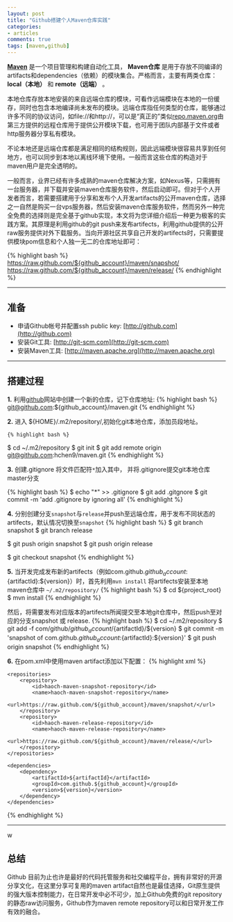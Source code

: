 ```yaml
---
layout: post
title: "Github搭建个人Maven仓库实践"
categories:
- articles
comments: true
tags: [maven,github]
---
```




  [__Maven__](http://maven.apache.org) 是一个项目管理和构建自动化工具， __Maven仓库__ 是用于存放不同编译的artifacts和dependencies（依赖）的模块集合。严格而言，主要有两类仓库： __local（本地）__ 和 __remote（远端）__ 。
  
  本地仓库存放本地安装的来自远端仓库的模块，可看作远端模块在本地的一份缓存，同时也包含本地编译尚未发布的模块。远端仓库指任何类型的仓库，能够通过许多不同的协议访问，如file://和http://，可以是“真正的”类似[repo.maven.org](http://repo.maven.org)由第三方提供的远程仓库用于提供公开模块下载，也可用于团队内部基于文件或者http服务器分享私有模块。
  
  不论本地还是远端仓库都是满足相同的结构规则，因此远端模块很容易共享到任何地方，也可以同步到本地以离线环境下使用。一般而言这些仓库的构造对于maven用户是完全透明的。
  
  一般而言，业界已经有许多成熟的maven仓库解决方案，如Nexus等，只需拥有一台服务器，并下载并安装maven仓库服务软件，然后启动即可。但对于个人开发者而言，若需要搭建用于分享和发布个人开发artifacts的公开maven仓库，选择之一自然是购买一台vps服务器，然后安装maven仓库服务软件，然而另外一种完全免费的选择则是完全基于github实现，本文将为您详细介绍后一种更为极客的实践方案。其原理是利用github的git push来发布artifects，利用github提供的公开raw服务提供对外下载服务。当向开源社区共享自己开发的artifects时，只需要提供模块pom信息和个人独一无二的仓库地址即可：

{% highlight bash %}
https://raw.github.com/${github_account}/maven/snapshot/
https://raw.github.com/${github_account}/maven/release/
{% endhighlight %}

----

## 准备

* 申请Github帐号并配置ssh public key: [http://github.com](http://github.com)
* 安装Git工具: [http://git-scm.com](http://git-scm.com)
* 安装Maven工具: [http://maven.apache.org](http://maven.apache.org)

----

## 搭建过程

__1.__ 利用[github](http://github.com)网站中创建一个新的仓库，记下仓库地址: 
{% highlight bash %}
git@github.com:${github_account}/maven.git
{% endhighlight %}

__2.__ 进入 ${HOME}/.m2/repository/,初始化git本地仓库，添加员段地址。

	{% highlight bash %}
$ cd ~/.m2/repository
$ git init
$ git add remote origin git@github.com:hchen9/maven.git
{% endhighlight %}

__3.__ 创建.gitignore 将文件匹配符`*`加入其中， 并将.gitignore提交git本地仓库master分支
	
{% highlight bash %}
$ echo "*" >> .gitignore
$ git add .gitgnore
$ git commit -m 'add .gitignore by ignoring all'
{% endhighlight %}

__4.__ 分别创建分支`snapshot`与`release`并push至远端仓库，用于发布不同状态的artifects，默认情况切换至`snapshot`
{% highlight bash %}
$ git branch snapshot
$ git branch release

$ git push origin snapshot
$ git push origin release

$ git checkout snapshot
{% endhighlight %}

__5.__ 当开发完成发布新的artifects（例如com.github.${github_account}:${artifactId}:${version}）时，首先利用`mvn install` 将artifects安装至本地maven仓库中 `~/.m2/repository/`
{% highlight bash %}
$ cd ${project_root}
$ mvn install
{% endhighlight %}

然后，将需要发布对应版本的artifects所闻提交至本地git仓库中，然后push至对应的分支snapshot 或 release.
{% highlight bash %}
$ cd ~/.m2/repository
$ git add -f com/github/${github_account}/${artifactId}/${version}
$ git commit -m 'snapshot of com.github.${github_account}:${artifactId}:${version}'
$ git push origin snapshot
{% endhighlight %}

__6.__ 在pom.xml中使用maven artifact添加以下配置：
{% highlight xml %}
<project>
<!--Add repositories-->
    <repositories>
        <repository>
            <id>haoch-maven-snapshot-repository</id>
            <name>haoch-maven-snapshot-repository</name>
            <url>https://raw.github.com/${github_account}/maven/snapshot/</url>
        </repository>
        <repository>
            <id>haoch-maven-release-repository</id>
            <name>haoch-maven-release-repository</name>
            <url>https://raw.github.com/${github_account}/maven/release/</url>
        </repository>
    </repositories>
<!-- Add dependencies -->
    <dependencies>
        <dependency>
            <artifactId>${artifactId}</artifactId>
            <groupId>com.github.${github_account}</groupId>
            <version>${version}</version>
        </dependency>
    </dependencies>
</project>
{% endhighlight %}

----
w
## 总结
Github 目前为止也许是最好的代码托管服务和社交编程平台，拥有非常好的开源分享文化，在这里分享可复用的maven artifact自然也是最佳选择，Git原生提供的强大版本控制能力，在日常开发中必不可少，加上Github免费的git repository的静态raw访问服务，Github作为maven remote repository可以和日常开发工作有效的融合。
